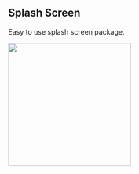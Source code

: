## Splash Screen

Easy to use splash screen package.

<img src="images/splashscreen1.png" height="250px">